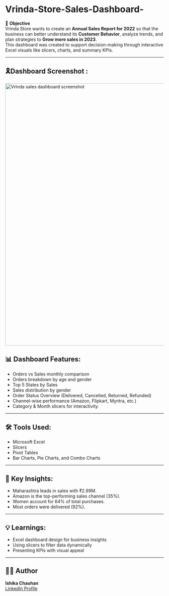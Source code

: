 # Vrinda-Store-Sales-Dashboard-

🎯 **Objective**  
Vrinda Store wants to create an **Annual Sales Report for 2022** so that the business can better understand its **Customer Behavior**, analyze trends, and plan strategies to **Grow more sales in 2023**.  
This dashboard was created to support decision-making through interactive Excel visuals like slicers, charts, and summary KPIs.

---

## 🎗**Dashboard Screenshot :**



<img width="1920" height="831" alt="Vrinda sales dashboard screenshot" src="https://github.com/user-attachments/assets/2e9fb0fc-2969-4463-a02d-55f3d07c2529" />


## 📊 Dashboard Features:
- Orders vs Sales monthly comparison
- Orders breakdown by age and gender
- Top 5 States by Sales
- Sales distribution by gender
- Order Status Overview (Delivered, Cancelled, Returned, Refunded)
- Channel-wise performance (Amazon, Flipkart, Myntra, etc.)
- Category & Month slicers for interactivity.

---

## 🛠 Tools Used:
- Microsoft Excel
- Slicers
- Pivot Tables
- Bar Charts, Pie Charts, and Combo Charts

---

## 🧠 Key Insights:
- Maharashtra leads in sales with ₹2.99M.
- Amazon is the top-performing sales channel (35%).
- Women account for 64% of total purchases.
- Most orders were delivered (92%).

---

## 💡 Learnings:
- Excel dashboard design for business insights
- Using slicers to filter data dynamically
- Presenting KPIs with visual appeal

---

## 👩‍💻 Author

**Ishika Chauhan**   
[LinkedIn Profile](https://www.linkedin.com/in/ishika-chauhan-059345281)

